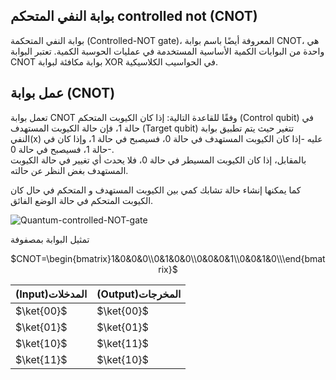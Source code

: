 ## بوابة النفي المتحكم controlled not (CNOT)



بوابة النفي المتحكمة (Controlled-NOT gate)، المعروفة أيضًا باسم بوابة CNOT، هي واحدة من البوابات الكمية الأساسية المستخدمة في عمليات الحوسبة الكمية. تعتبر البوابة CNOT بوابة مكافئة لبوابة XOR في الحواسيب الكلاسيكية.
## عمل بوابة (CNOT)

تعمل بوابة CNOT  وفقًا للقاعدة التالية: إذا كان الكيوبت المتحكم (Control qubit) في حالة 1، فإن حالة الكيوبت المستهدف (Target qubit) تتغير حيث يتم تطبيق بوابة النفي(x) عليه  -إذا كان الكيوبت المستهدف في حالة 0، فسيصبح في حالة 1، وإذا كان في حالة 1، فسيصبح في حالة 0-.                                       
بالمقابل، إذا كان الكيوبت المسيطر في حالة 0، فلا يحدث أي تغيير في حالة الكيوبت المستهدف بغض النظر عن حالته.

كما يمكنها إنشاء حالة تشابك كمي بين الكيوبت المستهدف و المتحكم في حال كان الكيوبت المتحكم في حالة الوضع الفائق.

 ![Quantum-controlled-NOT-gate](~/images/Quantum-controlled-NOT-gate.png)



تمثيل البوابة بمصفوفة 

 <div align="center">

$CNOT=\begin{bmatrix}1&0&0&0\\0&1&0&0\\0&0&0&1\\0&0&1&0\\\end{bmatrix}$
</div>


|  (Input)المدخلات|(Output)المخرجات|
| ----------- | ----------- |
| $\ket{00}$  | $\ket{00}$  |
| $\ket{01}$  | $\ket{01}$  |
| $\ket{10}$  | $\ket{11}$  |
| $\ket{11}$  | $\ket{10}$  |


<!-- المصادر  -->
<!-- https://www.researchgate.net/figure/Quantum-two-qubit-gates-the-controlled-NOT-CNOT-gate-and-the-controlled-phase-CPHASE_fig4_343833536 -->

